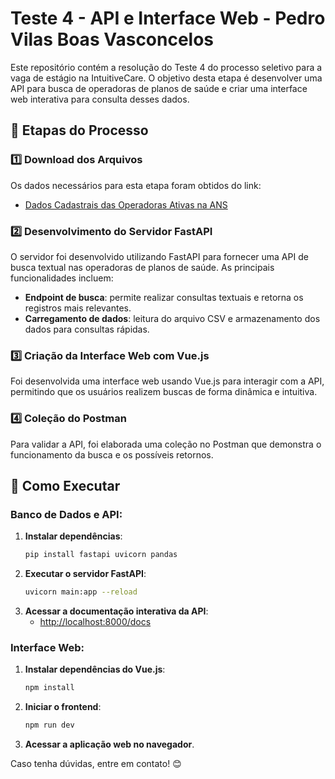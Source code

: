 # Teste 4 - API e Interface Web - Pedro Vilas Boas Vasconcelos

Este repositório contém a resolução do Teste 4 do processo seletivo para a vaga de estágio na IntuitiveCare. O objetivo desta etapa é desenvolver uma API para busca de operadoras de planos de saúde e criar uma interface web interativa para consulta desses dados.

## 📌 Etapas do Processo

### 1️⃣ Download dos Arquivos

Os dados necessários para esta etapa foram obtidos do link:

- [Dados Cadastrais das Operadoras Ativas na ANS](https://dadosabertos.ans.gov.br/FTP/PDA/operadoras_de_plano_de_saude_ativas/)

### 2️⃣ Desenvolvimento do Servidor FastAPI

O servidor foi desenvolvido utilizando FastAPI para fornecer uma API de busca textual nas operadoras de planos de saúde. As principais funcionalidades incluem:

- **Endpoint de busca**: permite realizar consultas textuais e retorna os registros mais relevantes.
- **Carregamento de dados**: leitura do arquivo CSV e armazenamento dos dados para consultas rápidas.

### 3️⃣ Criação da Interface Web com Vue.js

Foi desenvolvida uma interface web usando Vue.js para interagir com a API, permitindo que os usuários realizem buscas de forma dinâmica e intuitiva.

### 4️⃣ Coleção do Postman

Para validar a API, foi elaborada uma coleção no Postman que demonstra o funcionamento da busca e os possíveis retornos.

## 🚀 Como Executar

### Banco de Dados e API:

1. **Instalar dependências**:
   ```bash
   pip install fastapi uvicorn pandas
   ```
2. **Executar o servidor FastAPI**:
   ```bash
   uvicorn main:app --reload
   ```
3. **Acessar a documentação interativa da API**:
   - [http://localhost:8000/docs](http://localhost:8000/docs)

### Interface Web:

1. **Instalar dependências do Vue.js**:
   ```bash
   npm install
   ```
2. **Iniciar o frontend**:
   ```bash
   npm run dev
   ```
3. **Acessar a aplicação web no navegador**.

Caso tenha dúvidas, entre em contato! 😊

